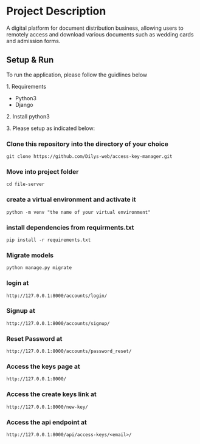# Project Description
A digital platform for document distribution business, allowing users to remotely access and download various documents such as wedding cards and admission forms.


<h2>Setup & Run</h2>
To run the application, please follow the guidlines below
<p>
1. Requirements
 <ul>
  <li>Python3</li>
  <li>Django</li>

</ul></p>
<p>2. Install python3</p>

<p>3. Please setup as indicated below:</p>

 
  ### Clone this repository into the directory of your choice
  ```
  git clone https://github.com/Dilys-web/access-key-manager.git
  ```
  
  ### Move into project folder
   ```
   cd file-server
   ```
  ### create a virtual environment and activate it
  ```
  python -m venv "the name of your virtual environment"
  ```

  ### install dependencies from requirments.txt
  ```
  pip install -r requirements.txt
  ```
  
  ### Migrate models
  ```
  python manage.py migrate
  ```
 ### login at
  ```
  http://127.0.0.1:8000/accounts/login/
  ```
  ### Signup at
  ```
  http://127.0.0.1:8000/accounts/signup/
  ```
  ### Reset Password at
  ```
  http://127.0.0.1:8000/accounts/password_reset/
  ```

  ### Access the keys page at
  ```
  http://127.0.0.1:8000/
  ```
  ### Access the create keys link at 
  ```
  http://127.0.0.1:8000/new-key/
  ```
  ### Access the api endpoint at
  ```
  http://127.0.0.1:8000/api/access-keys/<email>/
  ```